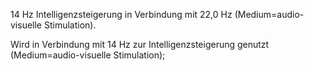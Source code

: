 14 Hz Intelligenzsteigerung in Verbindung mit 22,0 Hz (Medium=audio-visuelle Stimulation).

Wird in Verbindung mit 14 Hz zur Intelligenzsteigerung genutzt (Medium=audio-visuelle Stimulation);